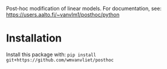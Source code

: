 Post-hoc modification of linear models.
For documentation, see: https://users.aalto.fi/~vanvlm1/posthoc/python

# Installation

Install this package with: `pip install git+https://github.com/wmvanvliet/posthoc`


